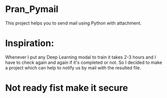 # Pran_Pymail

This project helps you to send mail using Python with attachment.
# Inspiration:  
Whenever I put any Deep Learning modal to train it takes 2-3 hours and I have to check again and again if it's completed or not. So I decided to make a project which can help to notify us by mail with the resulted file.
# Not ready fist make it secure